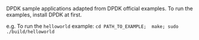 DPDK sample applications adapted from DPDK official examples. To run the examples, install DPDK at first.

e.g. To run the `helloworld` example:
`cd PATH_TO_EXAMPLE;  make; sudo ./build/helloworld`
